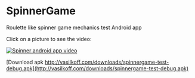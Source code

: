 # SpinnerGame
Roulette like spinner game mechanics test Android app

Click on a picture to see the video:

[![Spinner android app video](https://img.youtube.com/vi/-Aaj7civ8Ac/0.jpg)](http://www.youtube.com/watch?v=-Aaj7civ8Ac)


[Download apk http://vasilkoff.com/downloads/spinnergame-test-debug.apk](http://vasilkoff.com/downloads/spinnergame-test-debug.apk)
